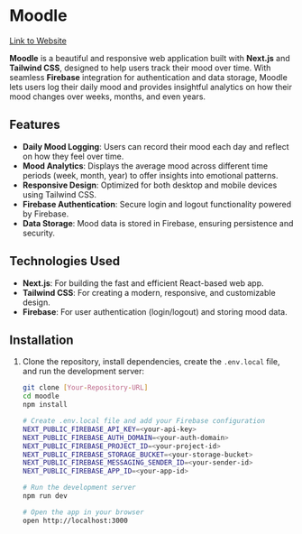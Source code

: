 # Moodle

[Link to Website](google.com)

**Moodle** is a beautiful and responsive web application built with **Next.js** and **Tailwind CSS**, designed to help users track their mood over time. With seamless **Firebase** integration for authentication and data storage, Moodle lets users log their daily mood and provides insightful analytics on how their mood changes over weeks, months, and even years.

## Features

- **Daily Mood Logging**: Users can record their mood each day and reflect on how they feel over time.
- **Mood Analytics**: Displays the average mood across different time periods (week, month, year) to offer insights into emotional patterns.
- **Responsive Design**: Optimized for both desktop and mobile devices using Tailwind CSS.
- **Firebase Authentication**: Secure login and logout functionality powered by Firebase.
- **Data Storage**: Mood data is stored in Firebase, ensuring persistence and security.

## Technologies Used

- **Next.js**: For building the fast and efficient React-based web app.
- **Tailwind CSS**: For creating a modern, responsive, and customizable design.
- **Firebase**: For user authentication (login/logout) and storing mood data.

## Installation

1. Clone the repository, install dependencies, create the `.env.local` file, and run the development server:

   ```bash
   git clone [Your-Repository-URL]
   cd moodle
   npm install

   # Create .env.local file and add your Firebase configuration
   NEXT_PUBLIC_FIREBASE_API_KEY=<your-api-key>
   NEXT_PUBLIC_FIREBASE_AUTH_DOMAIN=<your-auth-domain>
   NEXT_PUBLIC_FIREBASE_PROJECT_ID=<your-project-id>
   NEXT_PUBLIC_FIREBASE_STORAGE_BUCKET=<your-storage-bucket>
   NEXT_PUBLIC_FIREBASE_MESSAGING_SENDER_ID=<your-sender-id>
   NEXT_PUBLIC_FIREBASE_APP_ID=<your-app-id>

   # Run the development server
   npm run dev

   # Open the app in your browser
   open http://localhost:3000
   ```
